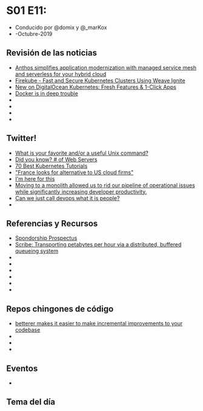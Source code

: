 # S01 E11: 

- Conducido por @domix y @_marKox
- -Octubre-2019

## Revisión de las noticias

* [Anthos simplifies application modernization with managed service mesh and serverless for your hybrid cloud](https://cloud.google.com/blog/topics/hybrid-cloud/anthos-simplifies-application-modernization-with-managed-service-mesh-and-serverless-for-your-hybrid-cloud)
* [Firekube - Fast and Secure Kubernetes Clusters Using Weave Ignite](https://www.weave.works/blog/firekube-fast-and-secure-kubernetes-clusters-using-weave-ignite)
* [New on DigitalOcean Kubernetes: Fresh Features & 1-Click Apps](https://blog.digitalocean.com/new-on-digitalocean-kubernetes/)
* [Docker is in deep trouble](https://www.zdnet.com/article/docker-is-in-deep-trouble/)
* []()
* []()
* []()
* []()



## Twitter!

* [What is your favorite and/or a useful Unix command?](https://twitter.com/varcharr/status/1176287245315248128?s=21)
* [Did you know? # of Web Servers](https://twitter.com/w3c/status/1179909748147343361)
* [70 Best Kubernetes Tutorials](https://twitter.com/learnk8s/status/1180441324786507777)
* ["France looks for alternative to US cloud firms"](https://twitter.com/cra/status/1180185075075502080)
* [I'm here for this](https://twitter.com/rothgar/status/1179886951295528970)
* [Moving to a monolith allowed us to rid our pipeline of operational issues while significantly increasing developer productivity.](https://twitter.com/kelseyhightower/status/1179536332042817537)
* [Can we just call devops what it is people?](https://twitter.com/craig_tracey/status/1181736816728301570)
* []()


## Referencias y Recursos

* [Spondorship Prospectus](https://events.linuxfoundation.org/wp-content/uploads/2019/09/sponsor-cncf-20190924.pdf)
* [Scribe: Transporting petabytes per hour via a distributed, buffered queueing system](https://engineering.fb.com/data-infrastructure/scribe/)
* []()
* []()
* []()
* []()
* []()
* []()


## Repos chingones de código

* [betterer makes it easier to make incremental improvements to your codebase](https://github.com/phenomnomnominal/betterer)
* []()
* []()
* []()


## Eventos

* []()

## Tema del día



